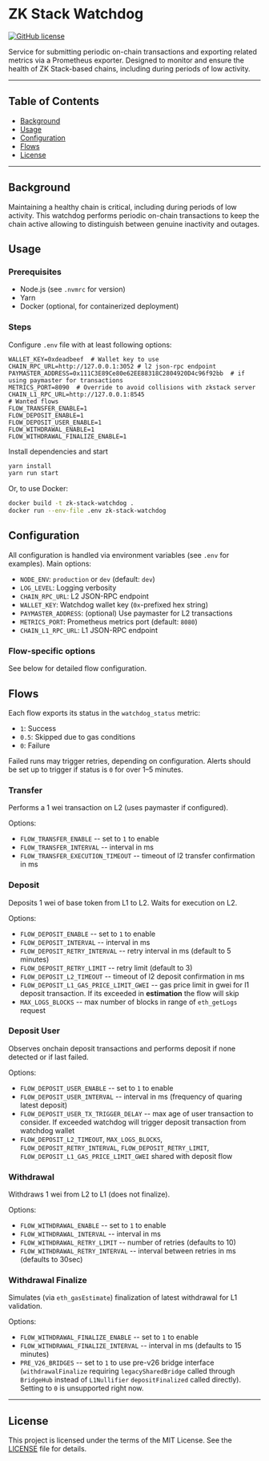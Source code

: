 # ZK Stack Watchdog

[![GitHub license](https://img.shields.io/badge/license-MIT-blue)](https://github.com/matter-labs/zksync-wallet-vue/blob/master/LICENSE-MIT)

Service for submitting periodic on-chain transactions and exporting related metrics via a Prometheus exporter. Designed to monitor and ensure the health of ZK Stack-based chains, including during periods of low activity.

---

## Table of Contents
- [Background](#background)
- [Usage](#usage)
- [Configuration](#configuration)
- [Flows](#flows)
- [License](#license)

---

## Background
Maintaining a healthy chain is critical, including during periods of low activity. This watchdog performs periodic on-chain transactions to keep the chain active allowing to distinguish between genuine inactivity and outages.

## Usage

### Prerequisites
- Node.js (see `.nvmrc` for version)
- Yarn
- Docker (optional, for containerized deployment)

### Steps

Configure `.env` file with at least following options:

```env
WALLET_KEY=0xdeadbeef  # Wallet key to use
CHAIN_RPC_URL=http://127.0.0.1:3052 # l2 json-rpc endpoint
PAYMASTER_ADDRESS=0x111C3E89Ce80e62EE88318C2804920D4c96f92bb  # if using paymaster for transactions
METRICS_PORT=8090  # Override to avoid collisions with zkstack server
CHAIN_L1_RPC_URL=http://127.0.0.1:8545
# Wanted flows
FLOW_TRANSFER_ENABLE=1
FLOW_DEPOSIT_ENABLE=1
FLOW_DEPOSIT_USER_ENABLE=1
FLOW_WITHDRAWAL_ENABLE=1
FLOW_WITHDRAWAL_FINALIZE_ENABLE=1
```

Install dependencies and start
```bash
yarn install
yarn run start
```

Or, to use Docker:
```bash
docker build -t zk-stack-watchdog .
docker run --env-file .env zk-stack-watchdog
```

## Configuration

All configuration is handled via environment variables (see `.env` for examples). Main options:

- `NODE_ENV`: `production` or `dev` (default: `dev`)
- `LOG_LEVEL`: Logging verbosity
- `CHAIN_RPC_URL`: L2 JSON-RPC endpoint
- `WALLET_KEY`: Watchdog wallet key (`0x`-prefixed hex string)
- `PAYMASTER_ADDRESS`: (optional) Use paymaster for L2 transactions
- `METRICS_PORT`: Prometheus metrics port (default: `8080`)
- `CHAIN_L1_RPC_URL`: L1 JSON-RPC endpoint

### Flow-specific options
See below for detailed flow configuration.

## Flows

Each flow exports its status in the `watchdog_status` metric:
- `1`: Success
- `0.5`: Skipped due to gas conditions
- `0`: Failure

Failed runs may trigger retries, depending on configuration. Alerts should be set up to trigger if status is `0` for over 1–5 minutes.

### Transfer

Performs a 1 wei transaction on L2 (uses paymaster if configured).

Options:
- `FLOW_TRANSFER_ENABLE` -- set to `1` to enable
- `FLOW_TRANSFER_INTERVAL` -- interval in ms
- `FLOW_TRANSFER_EXECUTION_TIMEOUT` -- timeout of l2 transfer confirmation in ms

### Deposit

Deposits 1 wei of base token from L1 to L2. Waits for execution on L2.

Options:
- `FLOW_DEPOSIT_ENABLE` -- set to `1` to enable
- `FLOW_DEPOSIT_INTERVAL` -- interval in ms
- `FLOW_DEPOSIT_RETRY_INTERVAL` -- retry interval in ms (default to 5 minutes)
- `FLOW_DEPOSIT_RETRY_LIMIT` -- retry limit (default to 3)
- `FLOW_DEPOSIT_L2_TIMEOUT` -- timeout of l2 deposit confirmation in ms
- `FLOW_DEPOSIT_L1_GAS_PRICE_LIMIT_GWEI` -- gas price limit in gwei for l1 deposit transaction. If its exceeded in **estimation** the flow will skip
- `MAX_LOGS_BLOCKS` -- max number of blocks in range of `eth_getLogs` request

### Deposit User

Observes onchain deposit transactions and performs deposit if none detected or if last failed.

Options:
- `FLOW_DEPOSIT_USER_ENABLE` -- set to `1` to enable
- `FLOW_DEPOSIT_USER_INTERVAL` -- interval in ms (frequency of quaring latest deposit)
- `FLOW_DEPOSIT_USER_TX_TRIGGER_DELAY` -- max age of user transaction to consider. If exceeded watchdog will trigger deposit transaction from watchdog wallet
- `FLOW_DEPOSIT_L2_TIMEOUT`, `MAX_LOGS_BLOCKS`, `FLOW_DEPOSIT_RETRY_INTERVAL`, `FLOW_DEPOSIT_RETRY_LIMIT`, `FLOW_DEPOSIT_L1_GAS_PRICE_LIMIT_GWEI` shared with deposit flow

### Withdrawal

Withdraws 1 wei from L2 to L1 (does not finalize).

Options:
- `FLOW_WITHDRAWAL_ENABLE` -- set to `1` to enable
- `FLOW_WITHDRAWAL_INTERVAL` -- interval in ms
- `FLOW_WITHDRAWAL_RETRY_LIMIT` -- number of retries (defaults to 10)
- `FLOW_WITHDRAWAL_RETRY_INTERVAL` -- interval between retries in ms (defaults to 30sec)

### Withdrawal Finalize

Simulates (via `eth_gasEstimate`) finalization of latest withdrawal for L1 validation.

Options:
- `FLOW_WITHDRAWAL_FINALIZE_ENABLE` -- set to `1` to enable
- `FLOW_WITHDRAWAL_FINALIZE_INTERVAL` -- interval in ms (defaults to 15 minutes)
- `PRE_V26_BRIDGES` -- set to `1` to use pre-v26 bridge interface (`withdrawalFinalize` requiring `legacySharedBridge` called through `BridgeHub` instead of `L1Nullifier` `depositFinalized` called directly). Setting to `0` is unsupported right now.

---

## License

This project is licensed under the terms of the MIT License. See the [LICENSE](LICENSE) file for details.